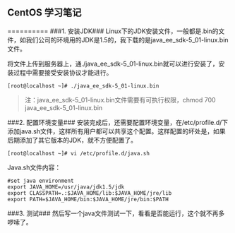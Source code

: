 ## CentOS 学习笔记 ##
==========
###1. 安装JDK###
Linux下的JDK安装文件，一般都是.bin的文件，如我们公司的环境用的JDK是1.5的，我下载的是java_ee_sdk-5_01-linux.bin文件。

将文件上传到服务器上，通./java_ee_sdk-5_01-linux.bin就可以进行安装了，安装过程中需要接受安装协议才能进行。

	[root@localhost ~]# ./java_ee_sdk-5_01-linux.bin



> 注：java_ee_sdk-5_01-linux.bin文件需要有可执行权限，chmod 700 java_ee_sdk-5_01-linux.bin

###2. 配置环境变量###
安装完成后，还需要配置环境变量，在/etc/profile.d/下添加java.sh文件，这样所有用户都可以共享这个配置。这样配置的坏处是，如果后期添加了其它版本的JDK，就不方便配置了。

	[root@localhost ~]# vi /etc/profile.d/java.sh

Java.sh文件内容：

	#set java environment 
	export JAVA_HOME=/usr/java/jdk1.5/jdk
	export CLASSPATH=.:$JAVA_HOME/lib:$JAVA_HOME/jre/lib 
	export PATH=$JAVA_HOME/bin:$JAVA_HOME/jre/bin:$PATH

###3. 测试###
然后写一个java文件测试一下，看看是否能运行，这个就不再多啰嗦了。
